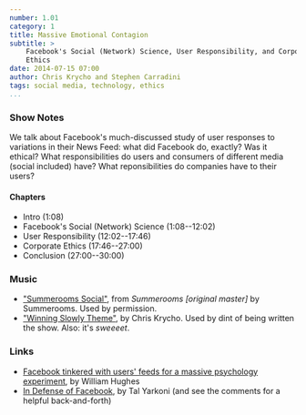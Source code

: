 ```yaml
---
number: 1.01
category: 1
title: Massive Emotional Contagion
subtitle: >
    Facebook's Social (Network) Science, User Responsibility, and Corporate 
    Ethics
date: 2014-07-15 07:00
author: Chris Krycho and Stephen Carradini
tags: social media, technology, ethics
...
```


### Show Notes

We talk about Facebook's much-discussed study of user responses to variations in
their News Feed: what did Facebook do, exactly? Was it ethical? What
responsibilities do users and consumers of different media (social included)
have? What reponsibilities do companies have to their users?

#### Chapters

  - Intro (1:08)
  - Facebook's Social (Network) Science (1:08--12:02)
  - User Responsibility (12:02--17:46)
  - Corporate Ethics (17:46--27:00)
  - Conclusion (27:00--30:00)

### Music

  - ["Summerooms Social"](//summerooms.bandcamp.com/track/summerooms-social),
    from _Summerooms [original master]_ by Summerooms. Used by permission.
  - ["Winning Slowly Theme"](//soundcloud.com/chriskrycho/winning-slowly),
    by Chris Krycho. Used by dint of being written the show. Also: it's *sweeeet*.

### Links

  - [Facebook tinkered with users' feeds for a massive psychology experiment][fb], 
    by William Hughes
  - [In Defense of Facebook][def], by Tal Yarkoni (and see the comments for a 
    helpful back-and-forth)

[fb]: //www.avclub.com/article/facebook-tinkered-users-feeds-massive-psychology-e-206324
[def]: //www.talyarkoni.org/blog/2014/06/28/in-defense-of-facebook/